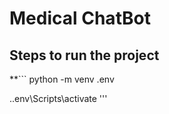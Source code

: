 # Medical ChatBot

## Steps to run the project 

**``` 
python -m venv .env

.\.env\Scripts\activate
'''
